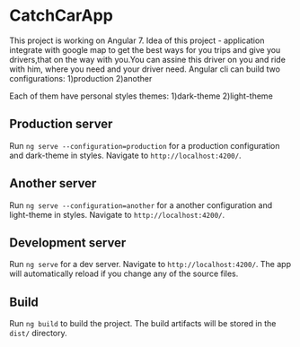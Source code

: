 # CatchCarApp

This project is working on Angular 7.
Idea of this project - application integrate with google map to get the best ways for you trips and give you drivers,that on the way with you.You can assine this driver on you and ride with him, where you need and your driver need.
Angular cli can build two configurations:
1)production
2)another

Each of them have personal styles themes:
1)dark-theme
2)light-theme

## Production server

Run `ng serve --configuration=production` for a production configuration and dark-theme in styles. Navigate to `http://localhost:4200/`.

## Another server

Run `ng serve --configuration=another` for a another configuration and light-theme in styles. Navigate to `http://localhost:4200/`.


## Development server

Run `ng serve` for a dev server. Navigate to `http://localhost:4200/`. The app will automatically reload if you change any of the source files.

## Build

Run `ng build` to build the project. The build artifacts will be stored in the `dist/` directory.

